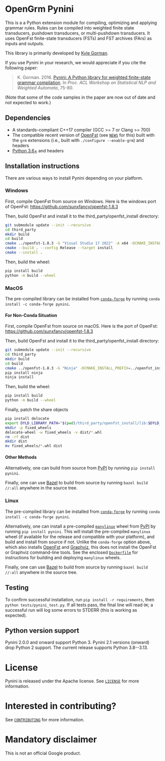 # OpenGrm Pynini

This is a a Python extension module for compiling, optimizing and applying
grammar rules. Rules can be compiled into weighted finite state transducers,
pushdown transducers, or multi-pushdown transducers. It uses OpenFst
finite-state transducers (FSTs) and FST archives (FArs) as inputs and outputs.

This library is primarily developed by [Kyle Gorman](mailto:kbg@google.com).

If you use Pynini in your research, we would appreciate if you cite the
following paper:

> K. Gorman. 2016.
> [Pynini: A Python library for weighted finite-state grammar compilation](http://openfst.cs.nyu.edu/twiki/pub/GRM/Pynini/pynini-paper.pdf).
> In _Proc. ACL Workshop on Statistical NLP and Weighted Automata_, 75-80.

(Note that some of the code samples in the paper are now out of date and not
expected to work.)

## Dependencies

- A standards-compliant C++17 compiler (GCC \>= 7 or Clang \>= 700)
- The compatible recent version of [OpenFst](http://openfst.org) (see
  [`NEWS`](NEWS) for this) built with the `grm` extensions (i.e., built with
  `./configure --enable-grm`) and headers
- [Python 3.6+](https://www.python.org) and headers

## Installation instructions

There are various ways to install Pynini depending on your platform.

### Windows

First, compile OpenFst from source on Windows. Here is the windows port of OpenFst:
<https://github.com/sunxfancy/openfst-1.8.3>

Then, build OpenFst and install it to the third_party/openfst_install directory:

```bash
git submodule update --init --recursive
cd third_party
mkdir build
cd build
cmake ../openfst-1.8.3 -G "Visual Studio 17 2022" -A x64 -DCMAKE_INSTALL_PREFIX=../openfst_install
cmake --build . --config Release --target install
cmake --install .
```

Then, build the wheel:

```bash
pip install build
python -m build --wheel
```

### MacOS

The pre-compiled library can be installed from
[`conda-forge`](https://conda-forge.org/) by running `conda install -c
conda-forge pynini`.

#### For Non-Conda Situation

First, compile OpenFst from source on macOS. Here is the port of OpenFst:
<https://github.com/sunxfancy/openfst-1.8.3>

Then, build OpenFst and install it to the third_party/openfst_install directory:

```bash
git submodule update --init --recursive
cd third_party
mkdir build
cd build
cmake ../openfst-1.8.3 -G "Ninja" -DCMAKE_INSTALL_PREFIX=../openfst_install
pip install ninja
ninja install
```

Then, build the wheel:

```bash
pip install build
python -m build --wheel
```

Finally, patch the share objects

```bash
pip install delocate
export DYLD_LIBRARY_PATH="$(pwd)/third_party/openfst_install/lib:$DYLD_LIBRARY_PATH"
mkdir -p fixed_wheels
delocate-wheel -w fixed_wheels -v dist/*.whl
rm -rf dist
mkdir dist
mv fixed_wheels/*.whl dist
```

#### Other Methods

Alternatively, one can build from source from [PyPI](https://pypi.org/) by
running `pip install pynini`.

Finally, one can use [Bazel](https://bazel.build) to build from source by
running `bazel build //:all` anywhere in the source tree.

### Linux

The pre-compiled library can be installed from
[`conda-forge`](https://conda-forge.org/) by running `conda install -c
conda-forge pynini`.

Alternatively, one can install a pre-compiled
[`manylinux`](https://github.com/pypa/manylinux) wheel from
[PyPI](https://pypi.org/) by running `pip install pynini`. This will install the
pre-compiled `manylinux` wheel (if available for the release and compatible with
your platform), and build and install from source if not. Unlike the
`conda-forge` option above, which also installs [OpenFst](http://openfst.org/)
and [Graphviz](https://graphviz.org/), this does not install the OpenFst or
Graphviz command-line tools. See the enclosed
[`Dockerfile`](third_party/Dockerfile) for instructions for building and
deploying `manylinux` wheels.

Finally, one can use [Bazel](https://bazel.build) to build from source by
running `bazel build //:all` anywhere in the source tree.

## Testing

To confirm successful installation, run `pip install -r requirements`, then
`python tests/pynini_test.py`. If all tests pass, the final line will read `OK`;
a successful run will log some errors to STDERR (this is working as expected).

## Python version support

Pynini 2.0.0 and onward support Python 3. Pynini 2.1 versions (onward) drop
Python 2 support. The current release supports Python 3.8--3.13.

# License

Pynini is released under the Apache license. See [`LICENSE`](LICENSE) for more
information.

# Interested in contributing?

See [`CONTRIBUTING`](CONTRIBUTING) for more information.

# Mandatory disclaimer

This is not an official Google product.
